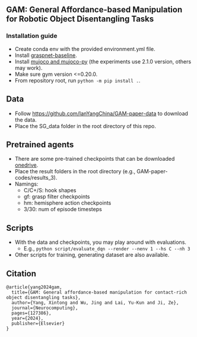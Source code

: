 ## GAM: General Affordance-based Manipulation for Robotic Object Disentangling Tasks

### Installation guide
- Create conda env with the provided environment.yml file.
- Install [graspnet-baseline](https://github.com/graspnet/graspnet-baseline).
- Install [mujoco and mujoco-py](https://github.com/openai/mujoco-py) (the experiments use 2.1.0 version, others may work).
- Make sure gym version <=0.20.0.
- From repository root, run `python -m pip install .`.

## Data
- Follow https://github.com/IanYangChina/GAM-paper-data to download the data.
- Place the SG_data folder in the root directory of this repo.

## Pretrained agents
- There are some pre-trained checkpoints that can be downloaded [onedrive](https://cf-my.sharepoint.com/:f:/g/personal/yangx66_cardiff_ac_uk/EoeMc7qgg_VIuK4u-Lmh1cABuFj4SmNPqd3Ds3NVP5mmKw?e=pUyhH6).
- Place the result folders in the root directory (e.g., GAM-paper-codes/results_3).
- Namings:
	- C/C+/S: hook shapes
	- gf: grasp filter checkpoints
	- hm: hemisphere action checkpoints
	- 3/30: num of episode timesteps

## Scripts
- With the data and checkpoints, you may play around with evaluations.
	- E.g., `python script/evaluate_dqn --render --nenv 1 --hs C --nh 3`
- Other scripts for training, generating dataset are also available.

## Citation
```
@article{yang2024gam,
  title={GAM: General affordance-based manipulation for contact-rich object disentangling tasks},
  author={Yang, Xintong and Wu, Jing and Lai, Yu-Kun and Ji, Ze},
  journal={Neurocomputing},
  pages={127386},
  year={2024},
  publisher={Elsevier}
}
```
